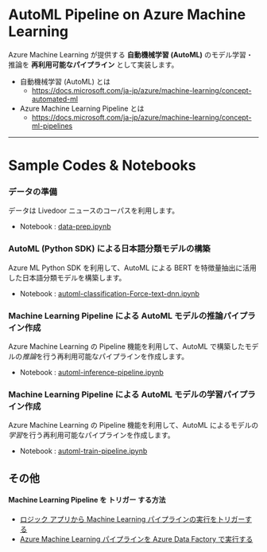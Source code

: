 #  AutoML Pipeline on Azure Machine Learning
Azure Machine Learning が提供する **自動機械学習 (AutoML)** のモデル学習・推論を **再利用可能なパイプライン** として実装します。


- 自動機械学習 (AutoML) とは
    - https://docs.microsoft.com/ja-jp/azure/machine-learning/concept-automated-ml
- Azure Machine Learning Pipeline とは
    - https://docs.microsoft.com/ja-jp/azure/machine-learning/concept-ml-pipelines


---


# Sample Codes & Notebooks


### データの準備
データは Livedoor ニュースのコーパスを利用します。
*  Notebook : [data-prep.ipynb](notebooks/data-prep.ipynb)


### AutoML (Python SDK) による日本語分類モデルの構築
Azure ML Python SDK を利用して、AutoML による BERT を特徴量抽出に活用した日本語分類モデルを構築します。
* Notebook : [automl-classification-Force-text-dnn.ipynb](notebooks/automl-classification-Force-text-dnn.ipynb)


### Machine Learning Pipeline による AutoML モデルの推論パイプライン作成
Azure Machine Learning の Pipeline 機能を利用して、AutoML で構築したモデルの*推論*を行う再利用可能なパイプラインを作成します。
* Notebook : [automl-inference-pipeline.ipynb](notebooks/automl-inference-pipeline.ipynb)


### Machine Learning Pipeline による AutoML モデルの学習パイプライン作成
Azure Machine Learning の Pipeline 機能を利用して、AutoML によるモデルの*学習*を行う再利用可能なパイプラインを作成します。
* Notebook : [automl-train-pipeline.ipynb](notebooks/automl-train-pipeline.ipynb)


## その他
####  Machine Learning Pipeline を **トリガー** する方法
- [ロジック アプリから Machine Learning パイプラインの実行をトリガーする](https://docs.microsoft.com/ja-JP/azure/machine-learning/how-to-trigger-published-pipeline)
- [Azure Machine Learning パイプラインを Azure Data Factory で実行する
](https://docs.microsoft.com/ja-jp/azure/data-factory/transform-data-machine-learning-service)

```python

```
